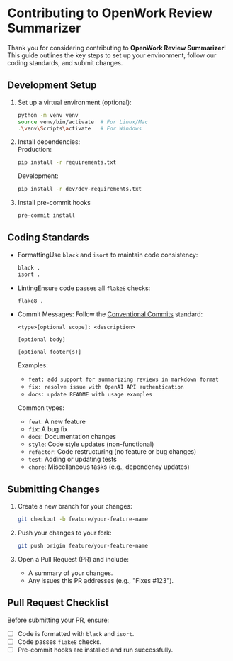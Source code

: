# Contributing to OpenWork Review Summarizer

Thank you for considering contributing to **OpenWork Review Summarizer**! This guide outlines the key steps to set up your environment, follow our coding standards, and submit changes.

## Development Setup

1. Set up a virtual environment (optional):
   ```bash
   python -m venv venv
   source venv/bin/activate  # For Linux/Mac
   .\venv\Scripts\activate   # For Windows
   ```

2. Install dependencies:  
   Production:
   ```bash
   pip install -r requirements.txt
   ```
   Development:
   ```bash
   pip install -r dev/dev-requirements.txt
   ```

3. Install pre-commit hooks
   ```bash
   pre-commit install
   ```

## Coding Standards

- FormattingUse `black` and `isort` to maintain code consistency:
  ```bash
  black .
  isort .
  ```

- LintingEnsure code passes all `flake8` checks:
  ```bash
  flake8 .
  ```

- Commit Messages: Follow the [Conventional Commits](https://www.conventionalcommits.org/en/v1.0.0/) standard:
  ```
  <type>[optional scope]: <description>

  [optional body]

  [optional footer(s)]
  ```
  Examples:
  - `feat: add support for summarizing reviews in markdown format`
  - `fix: resolve issue with OpenAI API authentication`
  - `docs: update README with usage examples`

  Common types:
  - `feat`: A new feature
  - `fix`: A bug fix
  - `docs`: Documentation changes
  - `style`: Code style updates (non-functional)
  - `refactor`: Code restructuring (no feature or bug changes)
  - `test`: Adding or updating tests
  - `chore`: Miscellaneous tasks (e.g., dependency updates)

## Submitting Changes

1. Create a new branch for your changes:
   ```bash
   git checkout -b feature/your-feature-name
   ```

2. Push your changes to your fork:
   ```bash
   git push origin feature/your-feature-name
   ```

3. Open a Pull Request (PR) and include:
   - A summary of your changes.
   - Any issues this PR addresses (e.g., "Fixes #123").

## Pull Request Checklist

Before submitting your PR, ensure:
- [ ] Code is formatted with `black` and `isort`.
- [ ] Code passes `flake8` checks.
- [ ] Pre-commit hooks are installed and run successfully.
